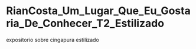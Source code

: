 # RianCosta_Um_Lugar_Que_Eu_Gostaria_De_Conhecer_T2_Estilizado
expositorio sobre cingapura estilizado
